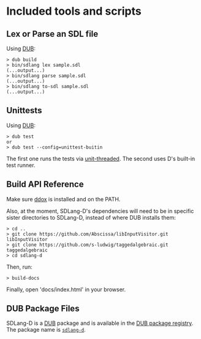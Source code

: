 Included tools and scripts
==========================

Lex or Parse an SDL file
------------------------

Using [DUB](http://code.dlang.org/download):

```console
> dub build
> bin/sdlang lex sample.sdl
(...output...)
> bin/sdlang parse sample.sdl
(...output...)
> bin/sdlang to-sdl sample.sdl
(...output...)
```

Unittests
---------

Using [DUB](http://code.dlang.org/download):

```console
> dub test
or
> dub test --config=unittest-buitin
```

The first one runs the tests via [unit-threaded](https://github.com/atilaneves/unit-threaded). The second uses D's built-in test runner.

Build API Reference
-------------------

Make sure [ddox](https://github.com/rejectedsoftware/ddox) is installed and
on the PATH.

Also, at the moment, SDLang-D's dependencies will need to be in specific sister directories to SDLang-D, instead of where DUB installs them:

```console
> cd ..
> git clone https://github.com/Abscissa/libInputVisitor.git libInputVisitor
> git clone https://github.com/s-ludwig/taggedalgebraic.git taggedalgebraic
> cd sdlang-d
```

Then, run:

```console
> build-docs
```

Finally, open 'docs/index.html' in your browser.

DUB Package Files
-----------------

SDLang-D is a [DUB](http://code.dlang.org/getting_started) package and is available in the [DUB package registry](http://code.dlang.org/). The package name is [```sdlang-d```](http://code.dlang.org/packages/sdlang-d).
